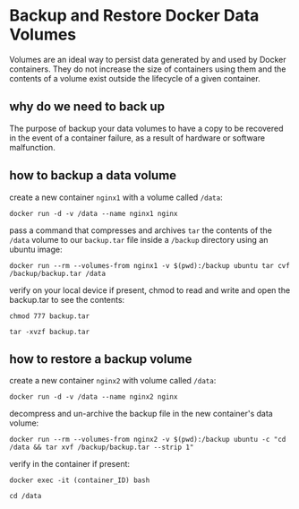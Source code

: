 # Backup and Restore Docker Data Volumes

Volumes are an ideal way to persist data generated by and used by Docker containers. They do not increase the size of containers using them and the contents of a volume exist outside the lifecycle of a given container.

## why do we need to back up

The purpose of backup your data volumes to have a copy to be recovered in the event of a container failure, as a result of hardware or software malfunction. 

## how to backup a data volume

create a new container `nginx1` with a volume called `/data`:
```
docker run -d -v /data --name nginx1 nginx
```

pass a command that compresses and archives `tar` the contents of the `/data` volume to our `backup.tar` file inside a `/backup` directory using an ubuntu image:
```
docker run --rm --volumes-from nginx1 -v $(pwd):/backup ubuntu tar cvf /backup/backup.tar /data
```

verify on your local device if present, chmod to read and write and open the backup.tar to see the contents:
```
chmod 777 backup.tar
```
```
tar -xvzf backup.tar
```

## how to restore a backup volume

create a new container `nginx2` with volume called `/data`:
```
docker run -d -v /data --name nginx2 nginx
```

decompress and un-archive the backup file in the new container's data volume:
```
docker run --rm --volumes-from nginx2 -v $(pwd):/backup ubuntu -c "cd /data && tar xvf /backup/backup.tar --strip 1"
```

verify in the container if present:
```
docker exec -it (container_ID) bash
```
```
cd /data
```



